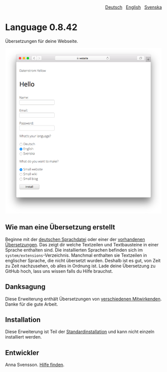 <p align="right"><a href="README-de.md">Deutsch</a> &nbsp; <a href="README.md">English</a> &nbsp; <a href="README-sv.md">Svenska</a></p>

# Language 0.8.42

Übersetzungen für deine Webseite.

<p align="center"><img src="language-screenshot.png?raw=true" alt="Bildschirmfoto"></p>

## Wie man eine Übersetzung erstellt 

Beginne mit der [deutschen Sprachdatei](https://github.com/annaesvensson/yellow-language/blob/main/translations/german/german.php) oder einer der [vorhandenen Übersetzungen](https://github.com/annaesvensson/yellow-language/tree/main/translations). Das zeigt dir welche Textzeilen und Textbausteine in einer Sprache enthalten sind. Die installierten Sprachen befinden sich im `system/extensions`-Verzeichnis. Manchmal enthalten sie Textzeilen in englischer Sprache, die nicht übersetzt wurden. Deshalb ist es gut, von Zeit zu Zeit nachzusehen, ob alles in Ordnung ist. Lade deine Übersetzung zu GitHub hoch, lass uns wissen falls du Hilfe brauchst.

## Danksagung

Diese Erweiterung enthält Übersetzungen von [verschiedenen Mitwirkenden](https://github.com/annaesvensson/yellow-language/graphs/contributors). Danke für die gute Arbeit.

## Installation

Diese Erweiterung ist Teil der [Standardinstallation](https://github.com/datenstrom/yellow) und kann nicht einzeln installiert werden.

## Entwickler

Anna Svensson. [Hilfe finden](https://datenstrom.se/de/yellow/help/).
